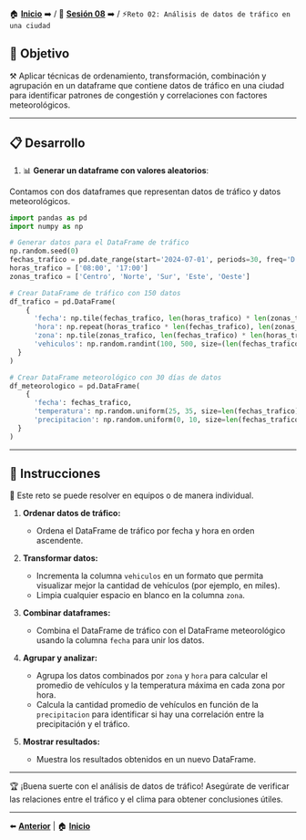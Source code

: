 🏠 [**Inicio**](../../Readme.md) ➡️ / 📖 [**Sesión 08**](../Readme.md) ➡️ / ⚡`Reto 02: Análisis de datos de tráfico en una ciudad`

## 🎯 Objetivo

⚒️ Aplicar técnicas de ordenamiento, transformación, combinación y agrupación en un dataframe que contiene datos de tráfico en una ciudad para identificar patrones de congestión y correlaciones con factores meteorológicos.

---

## 📋 Desarrollo

1. 📊 **Generar un dataframe con valores aleatorios**:

Contamos con dos dataframes que representan datos de tráfico y datos meteorológicos.

```python
import pandas as pd
import numpy as np

# Generar datos para el DataFrame de tráfico
np.random.seed(0)
fechas_trafico = pd.date_range(start='2024-07-01', periods=30, freq='D')
horas_trafico = ['08:00', '17:00']
zonas_trafico = ['Centro', 'Norte', 'Sur', 'Este', 'Oeste']

# Crear DataFrame de tráfico con 150 datos
df_trafico = pd.DataFrame(
    {
      'fecha': np.tile(fechas_trafico, len(horas_trafico) * len(zonas_trafico)),
      'hora': np.repeat(horas_trafico * len(fechas_trafico), len(zonas_trafico)),
      'zona': np.tile(zonas_trafico, len(fechas_trafico) * len(horas_trafico)),
      'vehiculos': np.random.randint(100, 500, size=(len(fechas_trafico) * len(horas_trafico) * len(zonas_trafico)))
  }
)

# Crear DataFrame meteorológico con 30 días de datos
df_meteorologico = pd.DataFrame(
    {
      'fecha': fechas_trafico,
      'temperatura': np.random.uniform(25, 35, size=len(fechas_trafico)),
      'precipitacion': np.random.uniform(0, 10, size=len(fechas_trafico))
  }
)
```
---

## 📝 Instrucciones

👥 Este reto se puede resolver en equipos o de manera individual.

1. **Ordenar datos de tráfico:**
   - Ordena el DataFrame de tráfico por fecha y hora en orden ascendente.

2. **Transformar datos:**
   - Incrementa la columna `vehiculos` en un formato que permita visualizar mejor la cantidad de vehículos (por ejemplo, en miles).
   - Limpia cualquier espacio en blanco en la columna `zona`.

3. **Combinar dataframes:**
   - Combina el DataFrame de tráfico con el DataFrame meteorológico usando la columna `fecha` para unir los datos.

4. **Agrupar y analizar:**
   - Agrupa los datos combinados por `zona` y `hora` para calcular el promedio de vehículos y la temperatura máxima en cada zona por hora.
   - Calcula la cantidad promedio de vehículos en función de la `precipitacion` para identificar si hay una correlación entre la precipitación y el tráfico.

5. **Mostrar resultados:**
   - Muestra los resultados obtenidos en un nuevo DataFrame.

---

🏆 ¡Buena suerte con el análisis de datos de tráfico! Asegúrate de verificar las relaciones entre el tráfico y el clima para obtener conclusiones útiles.

---

⬅️ [**Anterior**](../Readme.md) | 🏠 [**Inicio**](../../Readme.md)